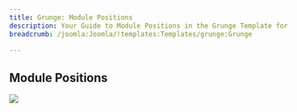 ```yaml
---
title: Grunge: Module Positions
description: Your Guide to Module Positions in the Grunge Template for Joomla
breadcrumb: /joomla:Joomla/!templates:Templates/grunge:Grunge

---
```


Module Positions
-----

![][positions]

[positions]: assets/positions.jpg